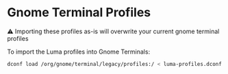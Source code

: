 # Gnome Terminal Profiles

⚠ Importing these profiles as-is will overwrite your current gnome terminal profiles

To import the Luma profiles into Gnome Terminals:

```sh
dconf load /org/gnome/terminal/legacy/profiles:/ < luma-profiles.dconf
```
